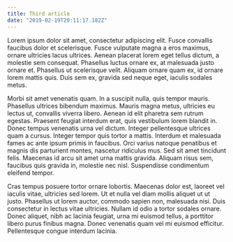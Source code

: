 ```yaml
---
title: Third article
date: "2019-02-19T20:11:17.182Z"
---
```


Lorem ipsum dolor sit amet, consectetur adipiscing elit. Fusce convallis faucibus dolor et scelerisque. Fusce vulputate magna a eros maximus, ornare ultricies lacus ultrices. Aenean placerat lorem eget tellus dictum, a molestie sem consequat. Phasellus luctus ornare ex, at malesuada justo ornare et. Phasellus ut scelerisque velit. Aliquam ornare quam ex, id ornare lorem mattis quis. Duis sem ex, gravida sed neque eget, iaculis sodales metus.

Morbi sit amet venenatis quam. In a suscipit nulla, quis tempor mauris. Phasellus ultrices bibendum maximus. Mauris magna metus, ultricies eu lectus ut, convallis viverra libero. Aenean id elit pharetra sem rutrum egestas. Praesent feugiat interdum erat, quis vestibulum lorem blandit in. Donec tempus venenatis urna vel dictum. Integer pellentesque ultrices quam a cursus. Integer tempor quis tortor a mattis. Interdum et malesuada fames ac ante ipsum primis in faucibus. Orci varius natoque penatibus et magnis dis parturient montes, nascetur ridiculus mus. Sed sit amet tincidunt felis. Maecenas id arcu sit amet urna mattis gravida. Aliquam risus sem, faucibus quis gravida in, molestie nec nisl. Suspendisse condimentum eleifend tempor.

Cras tempus posuere tortor ornare lobortis. Maecenas dolor est, laoreet vel iaculis vitae, ultricies sed lorem. Ut et nulla vel diam mollis aliquet ut ut justo. Phasellus ut lorem auctor, commodo sapien non, malesuada nisi. Duis consectetur in lectus vitae ultricies. Nullam id odio a tortor sodales ornare. Donec aliquet, nibh ac lacinia feugiat, urna mi euismod tellus, a porttitor libero purus finibus magna. Donec venenatis quam vel mi euismod efficitur. Pellentesque congue interdum lacinia.
